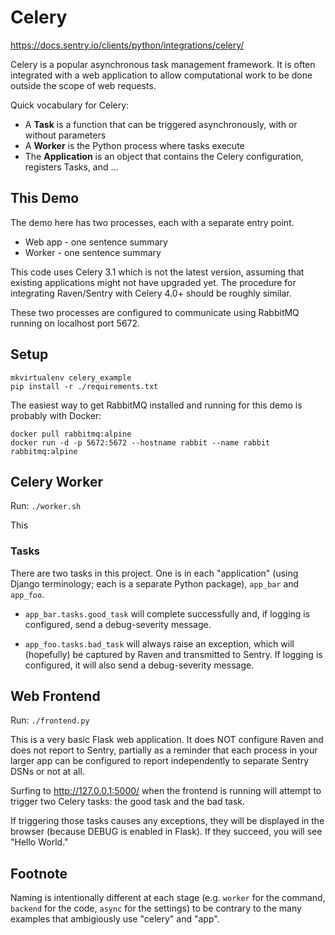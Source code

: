 # Celery

https://docs.sentry.io/clients/python/integrations/celery/

Celery is a popular asynchronous task management framework. It is often integrated with a web application to allow computational work to be done outside the scope of web requests.

Quick vocabulary for Celery:

* A **Task** is a function that can be triggered asynchronously, with or without parameters
* A **Worker** is the Python process where tasks execute
* The **Application** is an object that contains the Celery configuration, registers Tasks, and ...

## This Demo

The demo here has two processes, each with a separate entry point.

* Web app - one sentence summary
* Worker - one sentence summary

This code uses Celery 3.1 which is not the latest version, assuming that existing applications might not have upgraded yet. The procedure for integrating Raven/Sentry with Celery 4.0+ should be roughly similar.

These two processes are configured to communicate using RabbitMQ running on localhost port 5672.

## Setup

```
mkvirtualenv celery_example
pip install -r ./requirements.txt
```

The easiest way to get RabbitMQ installed and running for this demo is probably with Docker:

```
docker pull rabbitmq:alpine
docker run -d -p 5672:5672 --hostname rabbit --name rabbit rabbitmq:alpine
```

## Celery Worker

Run: `./worker.sh`

This

### Tasks

There are two tasks in this project. One is in each "application" (using Django terminology; each is a separate Python package), `app_bar` and `app_foo`.

* `app_bar.tasks.good_task` will complete successfully and, if logging is configured, send a debug-severity message.

* `app_foo.tasks.bad_task` will always raise an exception, which will (hopefully) be captured by Raven and transmitted to Sentry. If logging is configured, it will also send a debug-severity message.

## Web Frontend

Run: `./frontend.py`

This is a very basic Flask web application. It does NOT configure Raven and does not report to Sentry, partially as a reminder that each process in your larger app can be configured to report independently to separate Sentry DSNs or not at all.

Surfing to http://127.0.0.1:5000/ when the frontend is running will attempt to trigger two Celery tasks: the good task and the bad task.

If triggering those tasks causes any exceptions, they will be displayed in the browser (because DEBUG is enabled in Flask).  If they succeed, you will see "Hello World."

## Footnote

Naming is intentionally different at each stage (e.g. `worker` for the command, `backend` for the code, `async` for the settings) to be contrary to the many examples that ambigiously use "celery" and "app".
